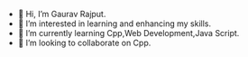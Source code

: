 - 👋 Hi, I’m Gaurav Rajput.
- 👀 I’m interested in learning and enhancing my skills.
- 🌱 I’m currently learning Cpp,Web Development,Java Script.
- 💞️ I’m looking to collaborate on Cpp.
  

<!---
ErGauravRajput/ErGauravRajput is a ✨ special ✨ repository because its `README.md` (this file) appears on your GitHub profile.
You can click the Preview link to take a look at your changes.
--->
